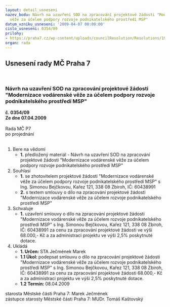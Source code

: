 ```yaml
---
layout: detail_usneseni
nazev_bodu: Návrh na uzavření SOD na zpracování projektové žádosti "Modernizace vodárenské
  věže za účelem podpory rozvoje podnikatelského prostředí MSP"
datum_vzniku_usneseni: '2009-04-07 00:00:00'
cislo_usneseni: 0354/09
prilohy:
- https://praha7.cz/wp-content/uploads/councilResolution/Resolutions/19061/18-n%c3%a1vrh_soddefbej%c4%8dk.doc
organ: rada
---
```

<div id="ucUsn_pList" class="usn">
	<span><h2>Usnesení rady MČ Praha 7 </h2>
<br></span><div class="standBody">
<span><h3>Návrh na uzavření SOD na zpracování projektové žádosti "Modernizace vodárenské věže za účelem podpory rozvoje podnikatelského prostředí MSP"</h3></span><div class="center">
		<strong>č. 0354/09</strong><br>
	</div>
<div class="center">
		<strong>Ze dne 07.04.2009</strong><br><br>
	</div>Rada MČ P7<br> po projednání<br><br><ol>
<li>Bere na vědomí<ul><li>
<strong>1.</strong> předložený materiál - Návrh na uzavření SOD na zpracování projektové žádosti "Modernizace vodárenské věže za účelem podpory rozvoje podnikatelského prostředí MSP"</li></ul>
</li>
<li>Souhlasí<ul>
<li>
<strong>1.</strong> se zhotovitelem projektové žádosti "Modernizace vodárenské věže za účelem podpory rozvoje podnikatelského prostředí MSP" s Ing. Simonou Bejčkovou, Kařez 121, 338 08 Zbiroh, IČ: 60438991</li>
<li>
<strong>2.</strong> s textem smlouvy o dílo na zpracování projektové žádosti "Modernizace vodárenské věže za účelem rozvoje podnikatelského prostředí MSP"</li>
</ul>
</li>
<li>Schvaluje<ul><li>
<strong>1.</strong> uzavření smlouvy o dílo na zpracování projektové žádosti "Modernizace vodárenské věže za účelem rozvoje podnikatelského prostředí MSP" s Ing. Simonou Bejčkovou, Kařez 121, 338 08 Zbiroh, IČ: 60438991 za cenu za zpracování projektové žádosti ve výši 68.000,- Kč a za administraci projektu ve výši 2,5% poskytnuté dotace.</li></ul>
</li>
<li>Ukládá<ul>
<li>
<strong>1. Určen: </strong>STA Ječmének Marek</li>
<li>
<strong>1.1 Úkol: </strong>podepsat smlouvu o dílo na zpracování projektové žádosti "Modernizace vodárenské věže za účelem rozvoje podnikatelského prostředí MSP" s Ing. Simonou Bejčkovou, Kařez 121, 338 08 Zbiroh, IČ: 60438991 za cenu za zpracování projektové žádosti  68.000,- Kč a za administraci projektu ve výši 2,5% poskytnuté dotace. </li>
<li>
<strong>1.2 Termín: </strong>08.04.2009</li>
</ul>
</li>
</ol>starosta Městské části Praha 7: Marek Ječmének<br>zástupce starosty Městské části Praha 7: MUDr. Tomáš Kaštovský 
</div>
</div>